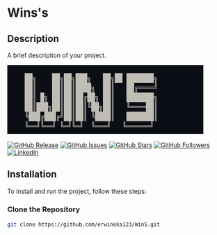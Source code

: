 # Wins's
## Description

A brief description of your project.

![Project Title](Title.PNG)

[![GitHub Release](https://img.shields.io/github/release/erwineka123/repository.svg)](https://github.com/erwineka123/WinS/releases)
[![GitHub Issues](https://img.shields.io/github/issues/erwineka123/repository.svg)](https://github.com/erwineka123/repository/issues)
[![GitHub Stars](https://img.shields.io/github/stars/erwineka123/repository.svg)](https://github.com/erwineka123/repository/stargazers)
[![GitHub Followers](https://img.shields.io/github/followers/erwineka123.svg?style=social)](https://github.com/erwineka123)
[![LinkedIn](https://img.shields.io/badge/LinkedIn-Follow-blue)](https://www.linkedin.com/in/erwin-eka)

## Installation

To install and run the project, follow these steps:

### Clone the Repository
```bash
git clone https://github.com/erwineka123/WinS.git
